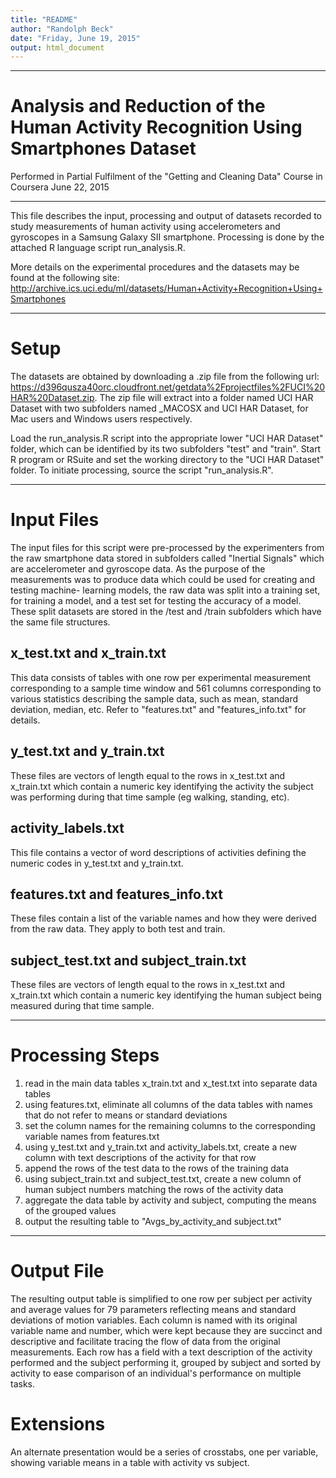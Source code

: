 ```yaml
---
title: "README"
author: "Randolph Beck"
date: "Friday, June 19, 2015"
output: html_document
---
```


***
# Analysis and Reduction of the Human Activity Recognition Using Smartphones Dataset
Performed in Partial Fulfilment of the "Getting and Cleaning Data" Course in Coursera
June 22, 2015

***
This file describes the input, processing and output of datasets recorded to study measurements
of human activity using accelerometers and gyroscopes in a Samsung Galaxy SII smartphone.  Processing
is done by the attached R language script run_analysis.R.

More details on the experimental procedures and the datasets may be found at the following site:
http://archive.ics.uci.edu/ml/datasets/Human+Activity+Recognition+Using+Smartphones

***
# Setup
The datasets are obtained by downloading a .zip file from the following url:
https://d396qusza40orc.cloudfront.net/getdata%2Fprojectfiles%2FUCI%20HAR%20Dataset.zip.
The zip file will extract into a folder named UCI HAR Dataset with two subfolders named _MACOSX and
UCI HAR Dataset, for Mac users and Windows users respectively.

Load the run_analysis.R script into the appropriate lower "UCI HAR Dataset" folder, which
can be identified by its two subfolders "test" and "train". Start R program or RSuite and set the
working directory to the "UCI HAR Dataset" folder.  To initiate processing, source the
script "run_analysis.R".

***
# Input Files
The input files for this script were pre-processed by the experimenters from the raw smartphone data stored
in subfolders called "Inertial Signals" which are accelerometer and gyroscope data.
As the purpose of the measurements was to produce data which could be used for creating and testing machine-
learning models, the raw data was split into a training set, for training a model,
and a test set for testing the accuracy of a model.  These split datasets are stored in the /test and /train subfolders
which have the same file structures. 

## x_test.txt and x_train.txt
This data consists of tables with one row per experimental measurement corresponding to a sample time window and 561
columns corresponding to various statistics describing the sample data, such as mean, standard deviation, median, etc. 
Refer to "features.txt" and "features_info.txt" for details.

## y_test.txt and y_train.txt
These files are vectors of length equal to the rows in x_test.txt and x_train.txt which contain a numeric key identifying
the activity the subject was performing during that time sample (eg walking, standing, etc).

## activity_labels.txt
This file contains a vector of word descriptions of activities defining the numeric codes in y_test.txt and y_train.txt.

## features.txt and features_info.txt
These files contain a list of the variable names and how they were derived from the raw data.  They apply to both test and train.

## subject_test.txt and subject_train.txt
These files are vectors of length equal to the rows in x_test.txt and x_train.txt which contain a numeric key identifying the
human subject being measured during that time sample.

***
# Processing Steps
1. read in the main data tables x_train.txt and x_test.txt into separate data tables
2. using features.txt, eliminate all columns of the data tables with names that do not refer to means or standard deviations
3. set the column names for the remaining columns to the corresponding variable names from features.txt
4. using y_test.txt and y_train.txt and activity_labels.txt, create a new column with text descriptions of the activity for that row
5. append the rows of the test data to the rows of the training data
6. using subject_train.txt and subject_test.txt, create a new column of human subject numbers matching the rows of the activity data
7. aggregate the data table by activity and subject, computing the means of the grouped values 
8. output the resulting table to "Avgs_by_activity_and subject.txt"

***
# Output File
The resulting output table is simplified to one row per subject per activity and average values for 79 parameters reflecting means
and standard deviations of motion variables.  Each column is named with its original variable name and number, which were kept because they are 
succinct and descriptive and facilitate tracing the flow of data from the original measurements. Each row has a field with a text description of 
the activity performed and the subject performing it, grouped by subject and sorted by activity to ease comparison of an individual's performance on multiple tasks.

# Extensions
An alternate presentation would be a series of crosstabs, one per variable, showing variable means in a table with activity vs subject.
